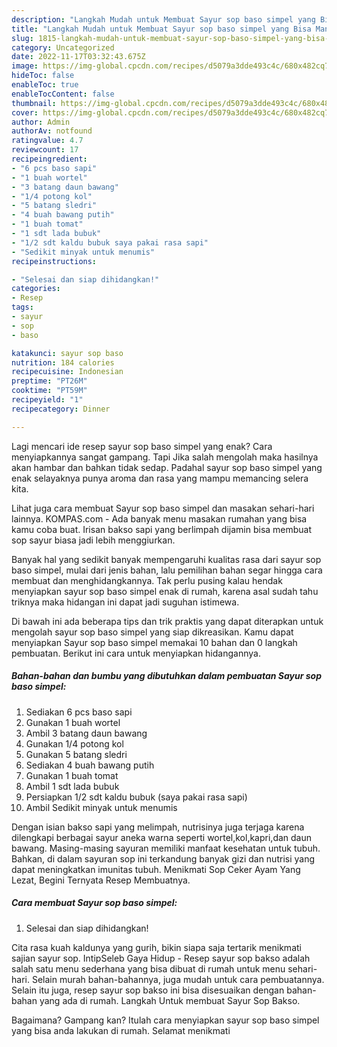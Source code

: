 ```yaml
---
description: "Langkah Mudah untuk Membuat Sayur sop baso simpel yang Bisa Manjain Lidah"
title: "Langkah Mudah untuk Membuat Sayur sop baso simpel yang Bisa Manjain Lidah"
slug: 1815-langkah-mudah-untuk-membuat-sayur-sop-baso-simpel-yang-bisa-manjain-lidah
category: Uncategorized
date: 2022-11-17T03:32:43.675Z
image: https://img-global.cpcdn.com/recipes/d5079a3dde493c4c/680x482cq70/sayur-sop-baso-simpel-foto-resep-utama.jpg
hideToc: false
enableToc: true
enableTocContent: false
thumbnail: https://img-global.cpcdn.com/recipes/d5079a3dde493c4c/680x482cq70/sayur-sop-baso-simpel-foto-resep-utama.jpg
cover: https://img-global.cpcdn.com/recipes/d5079a3dde493c4c/680x482cq70/sayur-sop-baso-simpel-foto-resep-utama.jpg
author: Admin
authorAv: notfound
ratingvalue: 4.7
reviewcount: 17
recipeingredient:
- "6 pcs baso sapi"
- "1 buah wortel"
- "3 batang daun bawang"
- "1/4 potong kol"
- "5 batang sledri"
- "4 buah bawang putih"
- "1 buah tomat"
- "1 sdt lada bubuk"
- "1/2 sdt kaldu bubuk saya pakai rasa sapi"
- "Sedikit minyak untuk menumis"
recipeinstructions:

- "Selesai dan siap dihidangkan!"
categories:
- Resep
tags:
- sayur
- sop
- baso

katakunci: sayur sop baso 
nutrition: 184 calories
recipecuisine: Indonesian
preptime: "PT26M"
cooktime: "PT59M"
recipeyield: "1"
recipecategory: Dinner

---
```



Lagi mencari ide resep sayur sop baso simpel yang enak? Cara menyiapkannya sangat gampang. Tapi Jika salah mengolah maka hasilnya akan hambar dan bahkan tidak sedap. Padahal sayur sop baso simpel yang enak selayaknya punya aroma dan rasa yang mampu memancing selera kita.


Lihat juga cara membuat Sayur sop baso simpel dan masakan sehari-hari lainnya. KOMPAS.com - Ada banyak menu masakan rumahan yang bisa kamu coba buat. Irisan bakso sapi yang berlimpah dijamin bisa membuat sop sayur biasa jadi lebih menggiurkan.

Banyak hal yang sedikit banyak mempengaruhi kualitas rasa dari sayur sop baso simpel, mulai dari jenis bahan, lalu pemilihan bahan segar hingga cara membuat dan menghidangkannya. Tak perlu pusing kalau hendak menyiapkan sayur sop baso simpel enak di rumah, karena asal sudah tahu triknya maka hidangan ini dapat jadi suguhan istimewa.


Di bawah ini ada beberapa tips dan trik praktis yang dapat diterapkan untuk mengolah sayur sop baso simpel yang siap dikreasikan. Kamu dapat menyiapkan Sayur sop baso simpel memakai 10 bahan dan 0 langkah pembuatan. Berikut ini cara untuk menyiapkan hidangannya.

<!--inarticleads1-->

##### Bahan-bahan dan bumbu yang dibutuhkan dalam pembuatan Sayur sop baso simpel:

1. Sediakan 6 pcs baso sapi
1. Gunakan 1 buah wortel
1. Ambil 3 batang daun bawang
1. Gunakan 1/4 potong kol
1. Gunakan 5 batang sledri
1. Sediakan 4 buah bawang putih
1. Gunakan 1 buah tomat
1. Ambil 1 sdt lada bubuk
1. Persiapkan 1/2 sdt kaldu bubuk (saya pakai rasa sapi)
1. Ambil Sedikit minyak untuk menumis


Dengan isian bakso sapi yang melimpah, nutrisinya juga terjaga karena dilengkapi berbagai sayur aneka warna seperti wortel,kol,kapri,dan daun bawang. Masing-masing sayuran memiliki manfaat kesehatan untuk tubuh. Bahkan, di dalam sayuran sop ini terkandung banyak gizi dan nutrisi yang dapat meningkatkan imunitas tubuh. Menikmati Sop Ceker Ayam Yang Lezat, Begini Ternyata Resep Membuatnya. 

<!--inarticleads2-->

##### Cara membuat Sayur sop baso simpel:


1. Selesai dan siap dihidangkan!

Cita rasa kuah kaldunya yang gurih, bikin siapa saja tertarik menikmati sajian sayur sop. IntipSeleb Gaya Hidup - Resep sayur sop bakso adalah salah satu menu sederhana yang bisa dibuat di rumah untuk menu sehari-hari. Selain murah bahan-bahannya, juga mudah untuk cara pembuatannya. Selain itu juga, resep sayur sop bakso ini bisa disesuaikan dengan bahan-bahan yang ada di rumah. Langkah Untuk membuat Sayur Sop Bakso. 

Bagaimana? Gampang kan? Itulah cara menyiapkan sayur sop baso simpel yang bisa anda lakukan di rumah. Selamat menikmati
